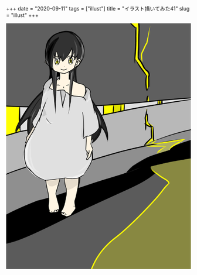 +++
date = "2020-09-11"
tags = ["illust"]
title = "イラスト描いてみた41"
slug = "illust"
+++

![](/img/yui_41.png)
